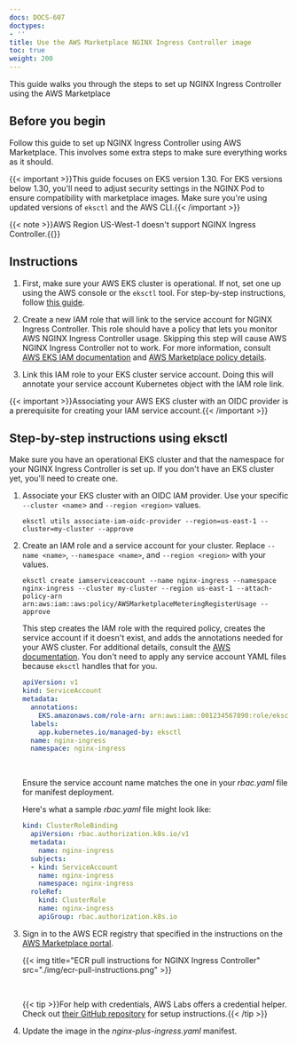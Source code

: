 ```yaml
---
docs: DOCS-607
doctypes:
- ''
title: Use the AWS Marketplace NGINX Ingress Controller image
toc: true
weight: 200
---
```


This guide walks you through the steps to set up NGINX Ingress Controller using the AWS Marketplace

## Before you begin

Follow this guide to set up NGINX Ingress Controller using AWS Marketplace. This involves some extra steps to make sure everything works as it should.

{{< important >}}This guide focuses on EKS version 1.30. For EKS versions below 1.30, you'll need to adjust security settings in the NGINX Pod to ensure compatibility with marketplace images. Make sure you're using updated versions of `eksctl` and the AWS CLI.{{< /important >}}

{{< note >}}AWS Region US-West-1 doesn't support NGINX Ingress Controller.{{</note>}}

## Instructions

1. First, make sure your AWS EKS cluster is operational. If not, set one up using the AWS console or the `eksctl` tool. For step-by-step instructions, follow [this guide](https://docs.aws.amazon.com/eks/latest/userguide/getting-started-eksctl.html).

2. Create a new IAM role that will link to the service account for NGINX Ingress Controller. This role should have a policy that lets you monitor AWS NGINX Ingress Controller usage. Skipping this step will cause AWS NGINX Ingress Controller not to work. For more information, consult [AWS EKS IAM documentation](https://docs.aws.amazon.com/eks/latest/userguide/associate-service-account-role.html) and [AWS Marketplace policy details](https://docs.aws.amazon.com/marketplace/latest/userguide/iam-user-policy-for-aws-marketplace-actions.html).

3. Link this IAM role to your EKS cluster service account. Doing this will annotate your service account Kubernetes object with the IAM role link.

{{< important >}}Associating your AWS EKS cluster with an OIDC provider is a prerequisite for creating your IAM service account.{{< /important >}}

## Step-by-step instructions using eksctl

Make sure you have an operational EKS cluster and that the namespace for your NGINX Ingress Controller is set up. If you don't have an EKS cluster yet, you'll need to create one.

1. Associate your EKS cluster with an OIDC IAM provider. Use your specific `--cluster <name`> and `--region <region>` values.

    ``` shell
    eksctl utils associate-iam-oidc-provider --region=us-east-1 --cluster=my-cluster --approve
    ```

2. Create an IAM role and a service account for your cluster. Replace `--name <name>`, `--namespace <name>`, and `--region <region>` with your values.

    ``` shell
    eksctl create iamserviceaccount --name nginx-ingress --namespace nginx-ingress --cluster my-cluster --region us-east-1 --attach-policy-arn arn:aws:iam::aws:policy/AWSMarketplaceMeteringRegisterUsage --approve
    ```

    This step creates the IAM role with the required policy, creates the service account if it doesn't exist, and adds the annotations needed for your AWS cluster. For additional details, consult the [AWS documentation](https://docs.aws.amazon.com/eks/latest/userguide/create-service-account-iam-policy-and-role.html). You don't need to apply any service account YAML files because `eksctl` handles that for you.

    ``` yaml
    apiVersion: v1
    kind: ServiceAccount
    metadata:
      annotations:
        EKS.amazonaws.com/role-arn: arn:aws:iam::001234567890:role/eksctl-my-cluster-iamserviceaccount-Role1-IJJ6CF9Y8IPY
      labels:
        app.kubernetes.io/managed-by: eksctl
      name: nginx-ingress
      namespace: nginx-ingress
    ```

    <br>

    Ensure the service account name matches the one in your _rbac.yaml_ file for manifest deployment.

    Here's what a sample _rbac.yaml_ file might look like:

    ``` yaml
    kind: ClusterRoleBinding
      apiVersion: rbac.authorization.k8s.io/v1
      metadata:
        name: nginx-ingress
      subjects:
      - kind: ServiceAccount
        name: nginx-ingress
        namespace: nginx-ingress
      roleRef:
        kind: ClusterRole
        name: nginx-ingress
        apiGroup: rbac.authorization.k8s.io
    ```

3. Sign in to the AWS ECR registry that specified in the instructions on the [AWS Marketplace portal](https://aws.amazon.com/marketplace/pp/prodview-fx3faxl7zqeau?sr=0-1&ref_=beagle&applicationId=AWSMPContessa).

    {{< img title="ECR pull instructions for NGINX Ingress Controller" src="./img/ecr-pull-instructions.png" >}}

    <br>

    {{< tip >}}For help with credentials, AWS Labs offers a credential helper. Check out [their GitHub repository](https://github.com/awslabs/amazon-ecr-credential-helper) for setup instructions.{{< /tip >}}

4. Update the image in the _nginx-plus-ingress.yaml_ manifest.
